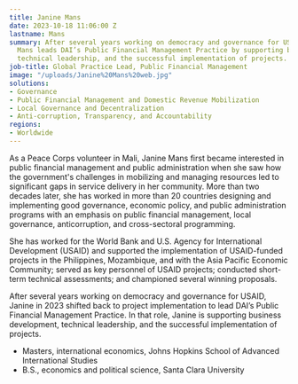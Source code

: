 ```yaml
---
title: Janine Mans
date: 2023-10-18 11:06:00 Z
lastname: Mans
summary: After several years working on democracy and governance for USAID, Janine
  Mans leads DAI’s Public Financial Management Practice by supporting business development,
  technical leadership, and the successful implementation of projects.
job-title: Global Practice Lead, Public Financial Management
image: "/uploads/Janine%20Mans%20web.jpg"
solutions:
- Governance
- Public Financial Management and Domestic Revenue Mobilization
- Local Governance and Decentralization
- Anti-corruption, Transparency, and Accountability
regions:
- Worldwide
---
```


As a Peace Corps volunteer in Mali, Janine Mans first became interested in public financial management and public administration when she saw how the government's challenges in mobilizing and managing resources led to significant gaps in service delivery in her community. More than two decades later, she has worked in more than 20 countries designing and implementing good governance, economic policy, and public administration programs with an emphasis on public financial management, local governance, anticorruption, and cross-sectoral programming.

She has worked for the World Bank and U.S. Agency for International Development (USAID) and supported the implementation of USAID-funded projects in the Philippines, Mozambique, and with the Asia Pacific Economic Community; served as key personnel of USAID projects; conducted short-term technical assessments; and championed several winning proposals.

After several years working on democracy and governance for USAID, Janine in 2023 shifted back to project implementation to lead DAI’s Public Financial Management Practice. In that role, Janine is supporting business development, technical leadership, and the successful implementation of projects.

* Masters, international economics, Johns Hopkins School of Advanced International Studies
* B.S., economics and political science, Santa Clara University 